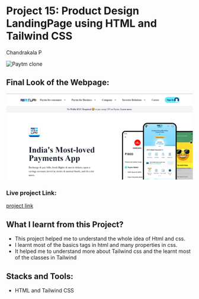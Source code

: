 # Project 15: Product Design LandingPage using HTML and Tailwind CSS

Chandrakala P

![Paytm clone](https://img.shields.io/badge/Paytm-clone-yellowgreen)

## Final Look of the Webpage:

![Final Look of the Website](./final-look/final.PNG)

### Live project Link:

[project link](https://pay-tm-clone.netlify.app/)

## What I learnt from this Project?

- This project helped me to understand the whole idea of Html and css.
- I learnt most of the basics tags in html and many properties in css.
- It helped me to understand more about Tailwind css and the learnt most of the classes in Tailwind

## Stacks and Tools:

- HTML and Tailwind CSS
